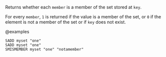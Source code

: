 Returns whether each `member` is a member of the set stored at `key`.

For every `member`, `1` is returned if the value is a member of the set, or `0` if the element is not a member of the set or if `key` does not exist.

@examples

```cli
SADD myset "one"
SADD myset "one"
SMISMEMBER myset "one" "notamember"
```
